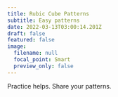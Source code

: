 ```yaml
---
title: Rubic Cube Patterns
subtitle: Easy patterns
date: 2022-03-13T03:00:14.201Z
draft: false
featured: false
image:
  filename: null
  focal_point: Smart
  preview_only: false
---
```

Practice helps. Share your patterns.